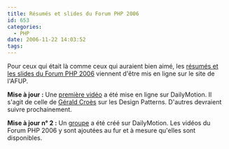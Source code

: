 ```yaml
---
title: Résumés et slides du Forum PHP 2006
id: 653
categories:
  - PHP
date: 2006-11-22 14:03:52
tags:
---
```


Pour ceux qui était là comme ceux qui auraient bien aimé, les [résumés et les slides du Forum PHP 2006](http://www.afup.org/pages/forumphp2006/resumes.php) viennent d'être mis en ligne sur le site de l'AFUP.

**Mise à jour :** Une [première vidéo](http://www.dailymotion.com/video/xourm_designpatterns) a été mise en ligne sur DailyMotion. Il s'agit de celle de [Gérald Croès](http://www.afup.org/pages/forumphp2006/conferenciers.php?#gcroes) sur les Design Patterns. D'autres devraient suivre prochainement.

**Mise à jour n° 2 :** Un [groupe](http://www.dailymotion.com/afup/1) a été créé sur DailyMotion. Les vidéos du Forum PHP 2006 y sont ajoutées au fur et à mesure qu'elles sont disponibles.